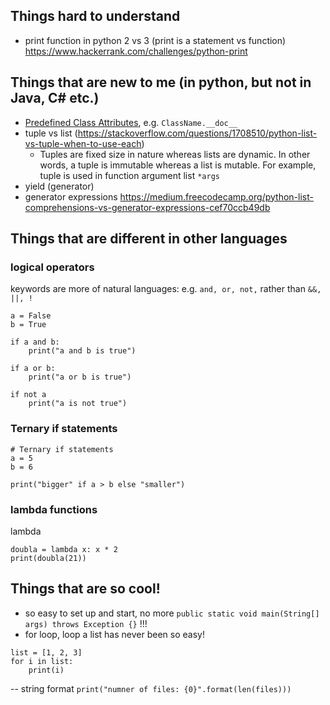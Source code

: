 ## Things hard to understand
- print function in python 2 vs 3 (print is a statement vs function)
https://www.hackerrank.com/challenges/python-print


## Things that are new to me (in python, but not in Java, C# etc.)
- [Predefined Class Attributes](http://www2.lib.uchicago.edu/keith/courses/python/class/5/), e.g. ``ClassName.__doc__``
- tuple vs list (https://stackoverflow.com/questions/1708510/python-list-vs-tuple-when-to-use-each)
    - Tuples are fixed size in nature whereas lists are dynamic. In other words, a tuple is immutable whereas a list is mutable. For example, tuple is used in function argument list `*args` 
- yield (generator)
- generator expressions https://medium.freecodecamp.org/python-list-comprehensions-vs-generator-expressions-cef70ccb49db

## Things that are different in other languages
### logical operators
keywords are more of natural languages: e.g. ```and, or, not,``` rather than ```&&, ||, !```
``` 
a = False
b = True

if a and b:
    print("a and b is true")

if a or b:
    print("a or b is true")

if not a
    print("a is not true")
```

### Ternary if statements 
```
# Ternary if statements 
a = 5
b = 6

print("bigger" if a > b else "smaller")
```

### lambda functions
lambda
```
doubla = lambda x: x * 2
print(doubla(21))
```

## Things that are so cool!
- so easy to set up and start, no more `public static void main(String[] args) throws Exception {}` !!!
- for loop, loop a list has never been so easy!
```
list = [1, 2, 3]
for i in list:
    print(i)
```
-- string format
`print("numner of files: {0}".format(len(files)))`
